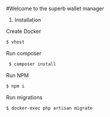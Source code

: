 #Welcome to the superb wallet manager
1. Installation

Create Docker
```bash
$ vhost
```

Run composer 
```bash
 $ composer install
```

Run NPM
```bash
$ npm i
```

Run migrations
```bash
$ docker-exec php artisan migrate
```
